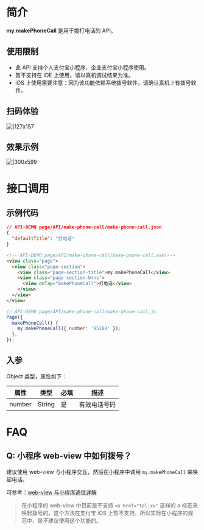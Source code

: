 # 简介

**my.makePhoneCall** 是用于拨打电话的 API。

## 使用限制

- 此 API 支持个人支付宝小程序、企业支付宝小程序使用。
- 暂不支持在 IDE 上使用，请以真机调试结果为准。
- iOS 上使用需要注意：因为该功能依赖系统拨号软件，请确认真机上有拨号软件。

## 扫码体验

![|127x157](https://gw.alipayobjects.com/zos/skylark-tools/public/files/3a19fec322419e6b9f47b47c06d1aafa.png#align=left&display=inline&height=163&margin=%5Bobject%20Object%5D&originHeight=610&originWidth=636&status=done&style=stroke&width=170)

## 效果示例

![|300x599](https://gw.alipayobjects.com/zos/skylark-tools/public/files/3fdb918757981715023db9649f216847.png#align=left&display=inline&height=599&margin=%5Bobject%20Object%5D&originHeight=599&originWidth=300&status=done&style=stroke&width=300)

# 接口调用

## 示例代码

```json
// API-DEMO page/API/make-phone-call/make-phone-call.json
{
  "defaultTitle": "打电话"
}
```

```html
<!-- API-DEMO page/API/make-phone-call/make-phone-call.axml-->
<view class="page">
  <view class="page-section">
    <view class="page-section-title">my.makePhoneCall</view>
    <view class="page-section-btns">
      <view onTap="makePhoneCall">打电话</view>
    </view>
  </view>
</view>
```

```javascript
// API-DEMO page/API/make-phone-call/make-phone-call.js
Page({
  makePhoneCall() {
    my.makePhoneCall({ number: '95188' });
  },
});
```

## 入参

Object 类型，属性如下：

| **属性** | **类型** | **必填** | **描述**   |
| -------- | -------- | -------- | ---------- |
| number   | String   | 是       | 有效电话号码  |

# FAQ

## Q: 小程序 web-view 中如何拨号？

建议使用 web-view 与小程序交互，然后在小程序中调用 `my.makePhoneCall` 来唤起电话。

可参考：[web-view 与小程序通信详解](https://forum.alipay.com/college/post/11901043)

> 在小程序的 web-view 中目前是不支持 `<a href="tel:xx"` 这样的 a 标签来唤起拨号的，这个方法在支付宝 iOS 上暂不支持。所以实际在小程序的规范中，是不建议使用这个功能的。
